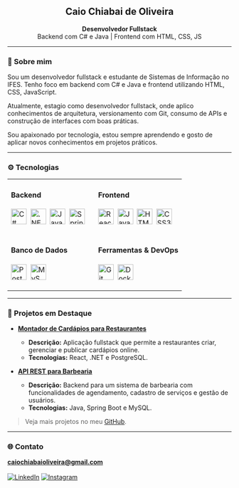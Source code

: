 <h2 align="center">Caio Chiabai de Oliveira</h2>

<p align="center">
   <strong>Desenvolvedor Fullstack</strong> <br>
   Backend com C# e Java | Frontend com HTML, CSS, JS
</p>

---

### 👋 Sobre mim

Sou um desenvolvedor fullstack e estudante de Sistemas de Informação no IFES. Tenho foco em backend com C# e Java e frontend utilizando HTML, CSS, JavaScript.

Atualmente, estagio como desenvolvedor fullstack, onde aplico conhecimentos de arquitetura, versionamento com Git, consumo de APIs e construção de interfaces com boas práticas.

Sou apaixonado por tecnologia, estou sempre aprendendo e gosto de aplicar novos conhecimentos em projetos práticos.

---

### ⚙️ Tecnologias

<table width="100%">
  <tr>
    <td width="50%" valign="top">
      <h4 align="left">Backend</h4>
      <p>
        <img src="https://cdn.jsdelivr.net/gh/devicons/devicon/icons/csharp/csharp-original.svg" width="35" alt="C#" title="C#" />&nbsp;
        <img src="https://cdn.jsdelivr.net/gh/devicons/devicon/icons/dot-net/dot-net-original.svg" width="35" alt=".NET" title=".NET" />&nbsp;
        <img src="https://cdn.jsdelivr.net/gh/devicons/devicon/icons/java/java-original.svg" width="35" alt="Java" title="Java" />&nbsp;
        <img src="https://cdn.jsdelivr.net/gh/devicons/devicon/icons/spring/spring-original.svg" width="35" alt="Spring Boot" title="Spring Boot" />&nbsp;
      </p>
    </td>
    <td width="50%" valign="top">
      <h4 align="left">Frontend</h4>
      <p>
        <img src="https://cdn.jsdelivr.net/gh/devicons/devicon/icons/react/react-original.svg" width="35" alt="React" title="React" />&nbsp;
        <img src="https://cdn.jsdelivr.net/gh/devicons/devicon/icons/javascript/javascript-original.svg" width="35" alt="JavaScript" title="JavaScript" />&nbsp;
        <img src="https://cdn.jsdelivr.net/gh/devicons/devicon/icons/html5/html5-original.svg" width="35" alt="HTML5" title="HTML5" />&nbsp;
        <img src="https://cdn.jsdelivr.net/gh/devicons/devicon/icons/css3/css3-original.svg" width="35" alt="CSS3" title="CSS3" />&nbsp;
      </p>
    </td>
  </tr>
  <tr>
    <td width="50%" valign="top">
      <h4 align="left">Banco de Dados</h4>
        <p>
          <img src="https://cdn.jsdelivr.net/gh/devicons/devicon/icons/postgresql/postgresql-original.svg" width="35" alt="PostgreSQL" title="PostgreSQL" />&nbsp;
          <img src="https://cdn.jsdelivr.net/gh/devicons/devicon/icons/mysql/mysql-original.svg" width="35" alt="MySQL" title="MySQL" />&nbsp;
        </p>
    </td>
    <td width="50%" valign="top">
      <h4 align="left">Ferramentas & DevOps</h4>
      <p>
        <img src="https://cdn.jsdelivr.net/gh/devicons/devicon/icons/git/git-original.svg" width="35" alt="Git" title="Git" />&nbsp;
        <img src="https://cdn.jsdelivr.net/gh/devicons/devicon/icons/docker/docker-original.svg" width="35" alt="Docker" title="Docker" />&nbsp;
      </p>
    </td>
  </tr>
</table>

---


### 🚀 Projetos em Destaque

- **[Montador de Cardápios para Restaurantes](https://github.com/CaioChiabai/montador-cardapio)**
    - **Descrição:** Aplicação fullstack que permite a restaurantes criar, gerenciar e publicar cardápios online.
    - **Tecnologias:** React, .NET e PostgreSQL.

-  **[API REST para Barbearia](https://github.com/CaioChiabai/Barbearia-with-Spring-Boot)**
    - **Descrição:** Backend para um sistema de barbearia com funcionalidades de agendamento, cadastro de serviços e gestão de usuários.
    - **Tecnologias:** Java, Spring Boot e MySQL.

> Veja mais projetos no meu [GitHub](https://github.com/CaioChiabai?tab=repositories).

---

### 🌐 Contato

<strong>caiochiabaioliveira@gmail.com</strong><br><br>
[![LinkedIn](https://img.shields.io/badge/LinkedIn-blue?logo=linkedin&style=for-the-badge)](https://www.linkedin.com/in/caiochiabai)  [![Instagram](https://img.shields.io/badge/Instagram-E4405F?logo=instagram&style=for-the-badge)](https://www.instagram.com/caio_chiabai/)
